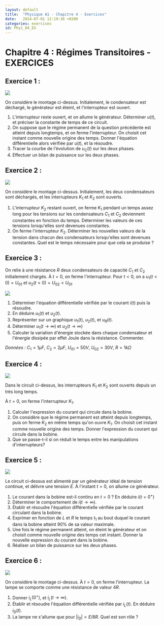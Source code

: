 ```yaml
---
layout: default
title:  "Physique A1 - Chapitre 4 - Exercices"
date:   2024-07-01 12:19:36 +0200
categories: exercises
id: Phy1_04_EX
---
```


# Chapitre 4 : Régimes Transitoires - EXERCICES

## Exercice 1 : 

![](./img/04_EX/cap_03.png)

On considère le montage ci-dessus. Initialement, le condensateur est déchargé, le générateur est éteint, et l'interrupteur est ouvert. 

1. L'interrupteur reste ouvert, et on allume le générateur. Déterminer $u(t)$, et préciser la constante de temps de ce circuit. 
2. On suppose que le régime permanent de la question précédente est atteint depuis longtemps, et on ferme l'interrupteur. On choisit cet instant comme nouvelle origine des temps. Donner l'équation différentielle alors vérifiée par $u(t)$, et la résoudre. 
3. Tracer la courbe de l'évolution de $u_C(t)$ sur les deux phases. 
4. Effectuer un bilan de puissance sur les deux phases. 

## Exercice 2 :

![](./img/04_EX/cap_05.png)

On considère le montage ci-dessus. Initialement, les deux condensateurs sont déchargés,  et les interrupteurs $K_1$ et $K_2$ sont ouverts.

1. L'interrupteur $K_2$ restant ouvert, on ferme $K_1$ pendant un temps assez long pour les tensions sur les condensateurs $C_1$ et $C_2$ deviennent constantes en fonction du temps. Déterminer les valeurs de ces tensions lorsqu'elles sont devenues constantes. 
2. On ferme l'interrupteur $K_2$. Déterminer les nouvelles valeurs de la tension dans chacun des condensateurs lorsqu'elles sont devenues constantes. Quel est le temps nécessaire pour que cela se produise ? 

## Exercice 3 : 

On relie à une résistance $R$ deux condensateurs de capacité $C_1$ et $C_2$ initialement chargés. À $t=0$, on ferme l'interrupteur. Pour $t<0$, on a $u_1(t<0) = U_{01}$ et $u_2(t<0) = U_{02}<U_{01}$  

![](./img/04_EX/cap_06.png)

1. Déterminer l'équation différentielle vérifiée par le courant $i(t)$ puis la résoudre. 
2. En déduire $u_1(t)$ et $u_2(t)$.
3. Représenter sur un graphique $u_1(t)$, $u_2(t)$, et $u_R(t)$.
4. Déterminer $u_1(t\to\infty)$ et $u_2(t\to\infty)$ 
5. Calculer la variation d'énergie stockée dans chaque condensateur et l'énergie dissipée par effet Joule dans la résistance. Commenter. 

*Données :* $C_1 = 1\mu F$, $C_2 = 2\mu F$, $U_{01} = 50 V$, $U_{02} = 30 V$, $R = 1 k \Omega$

## Exercice 4 : 

![](./img/04_EX/bob_04.png)

Dans le circuit ci-dessus, les interrupteurs $K_1$ et $K_2$ sont ouverts depuis un très long temps. 

À $t=0$, on ferme l'interrupteur $K_1$. 

1. Calculer l'expression du courant qui circule dans la bobine. 
2. On considère que le régime permanent est atteint depuis longtemps, puis on ferme $K_2$ en même temps qu'on ouvre $K_1$. On choisit cet instant comme nouvelle origine des temps. Donner l'expression du courant qui circule dans la bobine. 
3. Que se passe-t-il si on réduit le temps entre les manipulations d'interrupteurs?

## Exercice 5 : 

![](./img/04_EX/bob_05.png)

Le circuit ci-dessus est alimenté par un générateur idéal de tension continue, et délivre une tension $E$. À l'instant $t=0$, on allume ce générateur. 

1. Le courant dans la bobine est-il continu en $t=0$ ? En déduire $i(t=0^+)$
2. Déterminer le comportement de $i(t\to\infty)$.
3. Établir et résoudre l'équation différentielle vérifiée par le courant circulant dans la bobine. 
4. Exprimer en fonction de $L$ et $R$ le temps $t_1$ au bout duquel le courant dans la bobine atteint $90\%$ de sa valeur maximale. 
5. Une fois le régime permanent atteint, on éteint le générateur et on choisit comme nouvelle origine des temps cet instant. Donner la nouvelle expression du courant dans la bobine. 
6. Réaliser un bilan de puissance sur les deux phases. 

## Exercice 6 : 

![](./img/04_EX/bob_06.png)

On considère le montage ci-dessus. À $t=0$, on ferme l'interrupteur. La lampe se comporte comme une résistance de valeur $4R$. 

1. Donner $i_L(0^+)$, et $i_L(t\to\infty)$.
2. Établir et résoudre l'équation différentielle vérifiée par $i_L(t)$. En déduire $i_D(t)$.
3. La lampe ne s'allume que pour $|i_D|> E/8R$. Quel est son rôle ? 